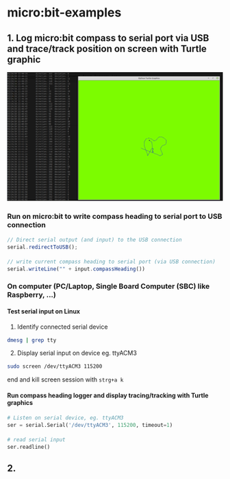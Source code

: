 # micro:bit-examples

## 1. Log micro:bit compass to serial port via USB and trace/track position on screen with Turtle graphic
![Serial compass logging and tracing with Python Turtle graphics](https://raw.githubusercontent.com/Svenaldo/micro-bit-examples/master/serial_compass_python_logging_tracing.png "Serial compass logging and tracing with Python Turtle graphics")

### Run on micro:bit to write compass heading to serial port to USB connection
```javascript
// Direct serial output (and input) to the USB connection
serial.redirectToUSB();

// write current compass heading to serial port (via USB connection)
serial.writeLine("" + input.compassHeading())
```

### On computer (PC/Laptop, Single Board Computer (SBC) like Raspberry, ...)

#### Test serial input on Linux
1. Identify connected serial device
```bash
dmesg | grep tty
```
2. Display serial input on device eg. ttyACM3
```bash
sudo screen /dev/ttyACM3 115200
```
end and kill screen session with `strg+a k`

#### Run compass heading logger and display tracing/tracking with Turtle graphics
```python
# Listen on serial device, eg. ttyACM3
ser = serial.Serial('/dev/ttyACM3', 115200, timeout=1)

# read serial input
ser.readline()
```

## 2.
